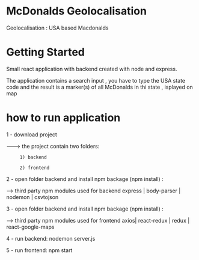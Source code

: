 # McDonalds Geolocalisation
Geolocalisation : USA based Macdonalds  
# Getting Started
Small react application with backend created with node and express.

The application contains a search input , you have to type the USA state code and the result is a marker(s) of all McDonalds in thi state , isplayed on map
# how to run application
1 - download project 

---> the project contain two folders:


         1) backend  
  
         2) frontend
        
2 - open folder backend and install npm backage (npm install) :

--> third party npm modules used for backend express | body-parser | nodemon | csvtojson

3 - open folder backend and install npm backage (npm install) :

--> third party npm modules used for frontend axios| react-redux | redux | react-google-maps

4 - run backend: nodemon server.js

5 - run frontend: npm start



  
